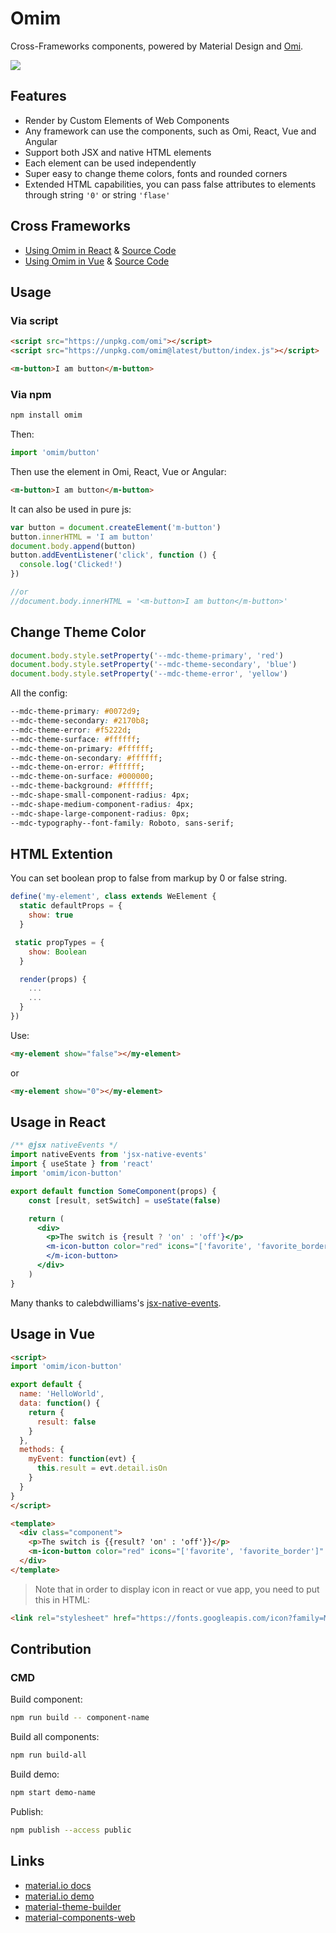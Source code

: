 # Omim

Cross-Frameworks components, powered by Material Design and [Omi](https://github.com/Tencent/omi).

![](https://tencent.github.io/omi/packages/omim/assets/pv4.jpeg?a=1)

## Features

* Render by Custom Elements of Web Components
* Any framework can use the components, such as Omi, React, Vue and Angular 
* Support both JSX and native HTML elements 
* Each element can be used independently
* Super easy to change theme colors, fonts and rounded corners
* Extended HTML capabilities, you can pass false attributes to elements through string `'0'` or string `'flase'`

## Cross Frameworks

* [Using Omim in React](https://tencent.github.io/omi/packages/omim/test-react/build/index.html) & [Source Code](https://github.com/Tencent/omi/blob/master/packages/omim/test-react/src/HookTest.js)
* [Using Omim in Vue](https://tencent.github.io/omi/packages/omim/test-vue/dist/index.html) & [Source Code](https://github.com/Tencent/omi/blob/master/packages/omim/test-vue/app.vue)

## Usage

### Via script

```html
<script src="https://unpkg.com/omi"></script>
<script src="https://unpkg.com/omim@latest/button/index.js"></script>

<m-button>I am button</m-button>
```

### Via npm

``` bash
npm install omim
```

Then:

```js
import 'omim/button'
```

Then use the element in Omi, React, Vue or Angular:

``` html
<m-button>I am button</m-button>
```

It can also be used in pure js:

```js
var button = document.createElement('m-button')
button.innerHTML = 'I am button'
document.body.append(button)
button.addEventListener('click', function () {
  console.log('Clicked!')
})

//or
//document.body.innerHTML = '<m-button>I am button</m-button>'
```

## Change Theme Color

```js
document.body.style.setProperty('--mdc-theme-primary', 'red')
document.body.style.setProperty('--mdc-theme-secondary', 'blue')
document.body.style.setProperty('--mdc-theme-error', 'yellow')
```

All the config:

```css
--mdc-theme-primary: #0072d9;
--mdc-theme-secondary: #2170b8;
--mdc-theme-error: #f5222d;
--mdc-theme-surface: #ffffff;
--mdc-theme-on-primary: #ffffff;
--mdc-theme-on-secondary: #ffffff;
--mdc-theme-on-error: #ffffff;
--mdc-theme-on-surface: #000000;
--mdc-theme-background: #ffffff;
--mdc-shape-small-component-radius: 4px;
--mdc-shape-medium-component-radius: 4px;
--mdc-shape-large-component-radius: 0px;
--mdc-typography--font-family: Roboto, sans-serif;
```

## HTML Extention 

You can set boolean prop to false from markup by 0 or false string.

```js
define('my-element', class extends WeElement {
  static defaultProps = {
    show: true
  }

 static propTypes = {
    show: Boolean
  }

  render(props) {
    ...
    ...
  }
})
```

Use:

```html
<my-element show="false"></my-element>
```

or

```html
<my-element show="0"></my-element>
```

## Usage in React

```jsx
/** @jsx nativeEvents */
import nativeEvents from 'jsx-native-events'
import { useState } from 'react'
import 'omim/icon-button'

export default function SomeComponent(props) {
    const [result, setSwitch] = useState(false)

    return (
      <div>
        <p>The switch is {result ? 'on' : 'off'}</p>
        <m-icon-button color="red" icons="['favorite', 'favorite_border']" onEventChange={e => setSwitch(e.detail.isOn)}>
        </m-icon-button>
      </div>
    )
}
```

Many thanks to calebdwilliams's [jsx-native-events](https://github.com/calebdwilliams/jsx-native-events#readme).

## Usage in Vue

```html
<script>
import 'omim/icon-button'

export default {
  name: 'HelloWorld',
  data: function() {
    return {
      result: false
    }
  },
  methods: {
    myEvent: function(evt) {
      this.result = evt.detail.isOn
    }
  }
}
</script>

<template>
  <div class="component">
    <p>The switch is {{result? 'on' : 'off'}}</p>
    <m-icon-button color="red" icons="['favorite', 'favorite_border']" @change="myEvent"></m-icon-button>
  </div>
</template>
```

> Note that in order to display icon in react or vue app, you need to put this in HTML:

```html
<link rel="stylesheet" href="https://fonts.googleapis.com/icon?family=Material+Icons">
```

## Contribution

### CMD

Build component:

```bash
npm run build -- component-name
```

Build all components:

```bash
npm run build-all
```

Build demo:

```bash
npm start demo-name
```

Publish:

```bash
npm publish --access public
```

## Links

* [material.io docs](https://material.io/develop/web/components/buttons/) 
* [material.io demo](https://material-components.github.io/material-components-web-catalog/#/) 
* [material-theme-builder](https://material-theme-builder.glitch.me/)
* [material-components-web](https://github.com/material-components/material-components-web)
